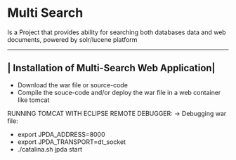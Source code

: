 # Multi Search
Is a Project that provides ability for searching both databases data and web documents, powered by solr/lucene platform



-----------------------------------------
| Installation of Multi-Search Web Application|
-----------------------------------------

+ Download the war file or source-code
+ Compile the souce-code and/or deploy the war file in a web container like tomcat


RUNNING TOMCAT WITH ECLIPSE REMOTE DEBUGGER:
-> Debugging war file:
 + export JPDA_ADDRESS=8000
 + export JPDA_TRANSPORT=dt_socket
 + ./catalina.sh jpda start


